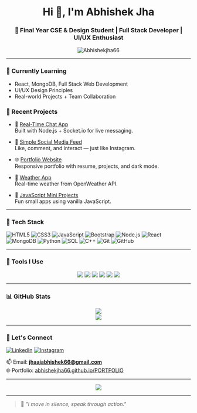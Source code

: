 <h1 align="center">Hi 👋, I'm Abhishek Jha</h1>
<h3 align="center">🚀 Final Year CSE & Design Student | Full Stack Developer | UI/UX Enthusiast</h3>

<p align="center">
  <img src="https://komarev.com/ghpvc/?username=Abhishekjha66&label=Profile%20views&color=0e75b6&style=flat" alt="Abhishekjha66" />
</p>

---

### 🌱 Currently Learning

- React, MongoDB, Full Stack Web Development
- UI/UX Design Principles
- Real-world Projects + Team Collaboration

### 🔧 Recent Projects

- 💬 [Real-Time Chat App](https://github.com/Abhishekjha66/chat-app)  
  Built with Node.js + Socket.io for live messaging.

- 📸 [Simple Social Media Feed](https://github.com/Abhishekjha66/social-feed)  
  Like, comment, and interact — just like Instagram.

- 🌐 [Portfolio Website](https://github.com/Abhishekjha66/portfolio)  
  Responsive portfolio with resume, projects, and dark mode.

- 📱 [Weather App](https://github.com/Abhishekjha66/weather-app)  
  Real-time weather from OpenWeather API.

- 🧠 [JavaScript Mini Projects](https://github.com/Abhishekjha66/js-mini-projects)  
  Fun small apps using vanilla JavaScript.

---

### 💼 Tech Stack

![HTML5](https://img.shields.io/badge/HTML5-E34F26?style=flat&logo=html5&logoColor=white)
![CSS3](https://img.shields.io/badge/CSS3-1572B6?style=flat&logo=css3&logoColor=white)
![JavaScript](https://img.shields.io/badge/JavaScript-F7DF1E?style=flat&logo=javascript&logoColor=black)
![Bootstrap](https://img.shields.io/badge/Bootstrap-563D7C?style=flat&logo=bootstrap&logoColor=white)
![Node.js](https://img.shields.io/badge/Node.js-339933?style=flat&logo=node-dot-js&logoColor=white)
![React](https://img.shields.io/badge/React-61DAFB?style=flat&logo=react&logoColor=black)
![MongoDB](https://img.shields.io/badge/MongoDB-47A248?style=flat&logo=mongodb&logoColor=white)
![Python](https://img.shields.io/badge/Python-3776AB?style=flat&logo=python&logoColor=white)
![SQL](https://img.shields.io/badge/SQL-4479A1?style=flat&logo=postgresql&logoColor=white)
![C++](https://img.shields.io/badge/C++-00599C?style=flat&logo=c%2B%2B&logoColor=white)
![Git](https://img.shields.io/badge/Git-F05032?style=flat&logo=git&logoColor=white)
![GitHub](https://img.shields.io/badge/GitHub-181717?style=flat&logo=github&logoColor=white)

---

### 🧰 Tools I Use

<p align="center">
  <img src="https://img.shields.io/badge/VS%20Code-007ACC?style=for-the-badge&logo=visual-studio-code&logoColor=white" />
  <img src="https://img.shields.io/badge/Figma-F24E1E?style=for-the-badge&logo=figma&logoColor=white" />
  <img src="https://img.shields.io/badge/Canva-00C4CC?style=for-the-badge&logo=canva&logoColor=white" />
  <img src="https://img.shields.io/badge/Anaconda-44A833?style=for-the-badge&logo=anaconda&logoColor=white" />
  <img src="https://img.shields.io/badge/GitHub%20Desktop-181717?style=for-the-badge&logo=github&logoColor=white" />
  <img src="https://img.shields.io/badge/Android%20Studio-3DDC84?style=for-the-badge&logo=android-studio&logoColor=white" />
</p>

---

### 📊 GitHub Stats

<p align="center">
  <img src="https://github-readme-stats.vercel.app/api?username=Abhishekjha66&show_icons=true&theme=radical" />
  <br />
  <img src="https://streak-stats.demolab.com?user=Abhishekjha66&theme=radical&border_radius=5" />
</p>

---

### 🔗 Let's Connect

[![LinkedIn](https://img.shields.io/badge/-LinkedIn-blue?style=flat&logo=linkedin)](https://www.linkedin.com/in/abhishek-jha-tech66/)
[![Instagram](https://img.shields.io/badge/-Instagram-E4405F?style=flat&logo=instagram&logoColor=white)](https://www.instagram.com/abhi._.jha66?igsh=amowN3RkYmt3NXFt)

📫 Email: **jhaajabhishek66@gmail.com**  
🌐 Portfolio: [abhishekjha66.github.io/PORTFOLIO](https://abhishekjha66.github.io/PORTFOLIO/)

---

<p align="center">
  <img src="https://readme-typing-svg.herokuapp.com?font=Fira+Code&duration=4000&pause=1000&center=true&vCenter=true&width=600&lines=Hi+I'm+Abhishek+Jha;Full+Stack+Web+Developer+%7C+Frontend+Focus;Learning+Full+Stack+from+Internshala;JavaScript+%7C+Python+%7C+SQL+%7C+C%2B%2B+%7C+HTML+%7C+CSS;Web+Development+%7C+App+Development;Prodigy+Intern+%7C+CodeAlpha+Intern" />
</p>

---

> 🧠 *"I move in silence, speak through action."*

